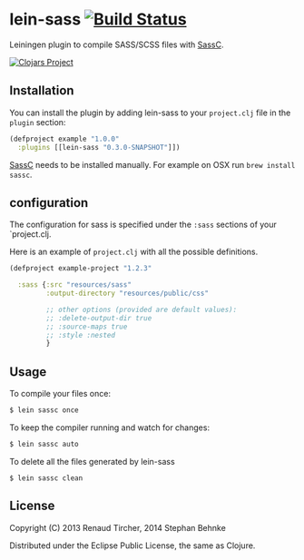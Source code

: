 # lein-sass [![Build Status](https://travis-ci.org/101loops/lein-sass.svg)](https://travis-ci.org/101loops/lein-sass)

Leiningen plugin to compile SASS/SCSS files with [SassC](https://github.com/sass/sassc).

[![Clojars Project](http://clojars.org/lein-sass/latest-version.svg)](http://clojars.org/lein-sass)


## Installation

You can install the plugin by adding lein-sass to your `project.clj` file in the `plugin` section:

```clj
(defproject example "1.0.0"
  :plugins [[lein-sass "0.3.0-SNAPSHOT"]])
```

[SassC](https://github.com/sass/sassc) needs to be installed manually.
For example on OSX run `brew install sassc`.


## configuration

The configuration for sass is specified under the `:sass` sections of your `project.clj.

Here is an example of `project.clj` with all the possible definitions.

```clj
(defproject example-project "1.2.3"

  :sass {:src "resources/sass"
         :output-directory "resources/public/css"

         ;; other options (provided are default values):
         ;; :delete-output-dir true
         ;; :source-maps true
         ;; :style :nested
         }
```


## Usage

To compile your files once:

```sh
$ lein sassc once
```

To keep the compiler running and watch for changes:

```sh
$ lein sassc auto
```

To delete all the files generated by lein-sass

```
$ lein sassc clean
```


## License

Copyright (C) 2013 Renaud Tircher, 2014 Stephan Behnke

Distributed under the Eclipse Public License, the same as Clojure.
